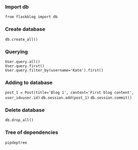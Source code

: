 ### Import db
`from flaskblog import db`

### Create database  
`db.create_all()`

### Querying 
`User.query.all()`  
`User.query.first()`  
`User.query.filter_by(username='Kate').first()`

### Adding to database
`post_1 = Post(title='Blog 1', content='First blog content', user_id=user.id)`
`db.session.add(post_1)`
`db.session.commit()`

### Delete database 
`db.drop_all()`

### Tree of dependencies
`pipdeptree`